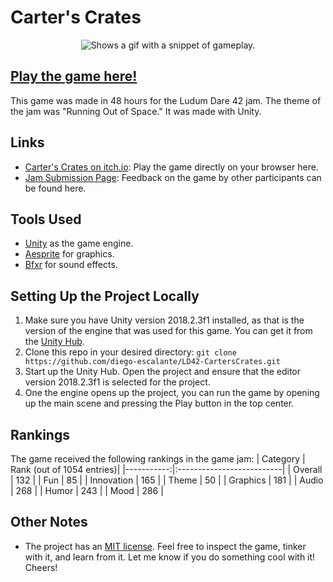 # Carter's Crates

<p align="center">
  <picture>
    <source srcset="../assets/gameplay.gif?raw=true">
    <img alt="Shows a gif with a snippet of gameplay." src="../assets/gameplay.gif?raw=true">
  </picture>
</p>

## [Play the game here!](https://diego-escalante.itch.io/carters-crates)
This game was made in 48 hours for the Ludum Dare 42 jam. The theme of the jam was "Running Out of Space." It was made with Unity. 

## Links
* [Carter's Crates on itch.io](https://diego-escalante.itch.io/carters-crates): Play the game directly on your browser here.
* [Jam Submission Page](https://ldjam.com/events/ludum-dare/42/carters-crates): Feedback on the game by other participants can be found here.

## Tools Used
* [Unity](https://unity.com/) as the game engine.
* [Aesprite](https://www.aseprite.org/) for graphics.
* [Bfxr](http://www.bfxr.net/) for sound effects.

## Setting Up the Project Locally
1. Make sure you have Unity version 2018.2.3f1 installed, as that is the version of the engine that was used for this game. You can get it from the [Unity Hub](https://unity.com/download).
2. Clone this repo in your desired directory: `git clone https://github.com/diego-escalante/LD42-CartersCrates.git`
3. Start up the Unity Hub. Open the project and ensure that the editor version 2018.2.3f1 is selected for the project.
4. One the engine opens up the project, you can run the game by opening up the main scene and pressing the Play button in the top center.

## Rankings
The game received the following rankings in the game jam:
| Category   | Rank (out of 1054 entries)|
|-----------:|:--------------------------|
| Overall    | 132                       |
| Fun        | 85                        |
| Innovation | 165                       |
| Theme      | 50                        |
| Graphics   | 181                       |
| Audio      | 268                       |
| Humor      | 243                       |
| Mood       | 286                       |

## Other Notes
* The project has an [MIT license](LICENSE). Feel free to inspect the game, tinker with it, and learn from it. Let me know if you do something cool with it! Cheers!
